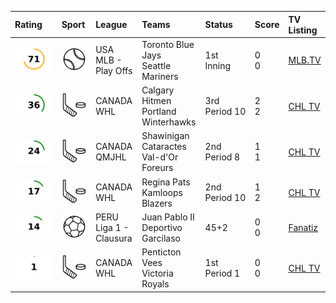 | Rating                                                                                                                                 | Sport                                                                                                            | League                    | Teams                                     | Status        | Score   | TV Listing                                                 |
|:---------------------------------------------------------------------------------------------------------------------------------------|:-----------------------------------------------------------------------------------------------------------------|:--------------------------|:------------------------------------------|:--------------|:--------|:-----------------------------------------------------------|
| <img src="https://raw.githubusercontent.com/BlakeDuncan25/Donut-SVG-Ratings/bac4e4a278175106499642192132b1786a9aec38/71.svg" alt="71"> | <img src="https://raw.githubusercontent.com/BlakeDuncan25/Donut-SVG-Ratings/master/baseball.png" alt="Baseball"> | USA<br>MLB - Play Offs    | Toronto Blue Jays<br>Seattle Mariners     | 1st Inning    | 0<br>0  | <a href="https://www.mlb.com/live-stream-games">MLB.TV</a> |
| <img src="https://raw.githubusercontent.com/BlakeDuncan25/Donut-SVG-Ratings/bac4e4a278175106499642192132b1786a9aec38/36.svg" alt="36"> | <img src="https://raw.githubusercontent.com/BlakeDuncan25/Donut-SVG-Ratings/master/hockey.png" alt="Ice Hockey"> | CANADA<br>WHL             | Calgary Hitmen<br>Portland Winterhawks    | 3rd Period 10 | 2<br>2  | <a href="https://watch.chl.ca/whl_chl">CHL TV</a>          |
| <img src="https://raw.githubusercontent.com/BlakeDuncan25/Donut-SVG-Ratings/bac4e4a278175106499642192132b1786a9aec38/24.svg" alt="24"> | <img src="https://raw.githubusercontent.com/BlakeDuncan25/Donut-SVG-Ratings/master/hockey.png" alt="Ice Hockey"> | CANADA<br>QMJHL           | Shawinigan Cataractes<br>Val-d'Or Foreurs | 2nd Period 8  | 1<br>1  | <a href="https://watch.chl.ca/qmjhl_chl">CHL TV</a>        |
| <img src="https://raw.githubusercontent.com/BlakeDuncan25/Donut-SVG-Ratings/bac4e4a278175106499642192132b1786a9aec38/17.svg" alt="17"> | <img src="https://raw.githubusercontent.com/BlakeDuncan25/Donut-SVG-Ratings/master/hockey.png" alt="Ice Hockey"> | CANADA<br>WHL             | Regina Pats<br>Kamloops Blazers           | 2nd Period 10 | 1<br>2  | <a href="https://watch.chl.ca/whl_chl">CHL TV</a>          |
| <img src="https://raw.githubusercontent.com/BlakeDuncan25/Donut-SVG-Ratings/bac4e4a278175106499642192132b1786a9aec38/14.svg" alt="14"> | <img src="https://raw.githubusercontent.com/BlakeDuncan25/Donut-SVG-Ratings/master/soccer.png" alt="Soccer">     | PERU<br>Liga 1 - Clausura | Juan Pablo II<br>Deportivo Garcilaso      | 45+2          | 0<br>0  | <a href="https://watch.fanatiz.com/channels">Fanatiz</a>   |
| <img src="https://raw.githubusercontent.com/BlakeDuncan25/Donut-SVG-Ratings/bac4e4a278175106499642192132b1786a9aec38/1.svg" alt="1">   | <img src="https://raw.githubusercontent.com/BlakeDuncan25/Donut-SVG-Ratings/master/hockey.png" alt="Ice Hockey"> | CANADA<br>WHL             | Penticton Vees<br>Victoria Royals         | 1st Period 1  | 0<br>0  | <a href="https://watch.chl.ca/whl_chl">CHL TV</a>          |